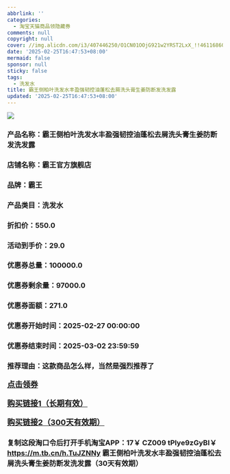 ```yaml
---
abbrlink: ''
categories:
  - 淘宝天猫商品领隐藏券
comments: null
copyright: null
cover: //img.alicdn.com/i3/407446250/O1CN01OOjG921w2YRST2LxX_!!4611686018427380458-0-item_pic.jpg
date: '2025-02-25T16:47:53+08:00'
mermaid: false
sponsor: null
sticky: false
tags:
  - 洗发水
title: 霸王侧柏叶洗发水丰盈强韧控油蓬松去屑洗头膏生姜防断发洗发露
updated: '2025-02-25T16:47:53+08:00'
--- 
```


![](//img.alicdn.com/i3/407446250/O1CN01OOjG921w2YRST2LxX_!!4611686018427380458-0-item_pic.jpg)

### 产品名称：霸王侧柏叶洗发水丰盈强韧控油蓬松去屑洗头膏生姜防断发洗发露
### 店铺名称：霸王官方旗舰店
### 品牌：霸王
### 产品类目：洗发水
### 折扣价：550.0
### 活动到手价：29.0
### 优惠券总量：100000.0
### 优惠券剩余量：97000.0
### 优惠券面额：271.0
### 优惠券开始时间：2025-02-27 00:00:00	
### 优惠券结束时间：2025-03-02 23:59:59	
### 推荐理由：这款商品怎么样，当然是强烈推荐了

<p style="font-size: 18px; font-weight: bold;">
  <a href="https://uland.taobao.com/coupon/edetail?e=6S8esXBQpcqlhHvvyUNXZfh8CuWt5YH5OVuOuRD5gLJMmdsrkidbOWBzzpT26idJQTqzglSxfdnW%2BqHZq3nEU0G7uxReVKFC4H4If%2FGAlxw16%2FItQ3WJ3PO1CaXh7g3qqANwOatIk%2FzyMW3eIAWKRa6LeGhgJY%2B%2F7NjcxRIBfQbVM%2Fe4LpP7Oq9ple94x%2FzC5Vv7yMPPmSJVy973gvuCy8z%2BqQ6G6CH%2Bl9JUUlFRIV%2BKKoz%2FahSTdjW6CW2SaWtRHsHfkY5nVlAaQcAM%2Fbtha3tvNIOYCtgp7YrHd8gxd%2Btdz6evhNDSpohQa0iIMsUrswDhlpaMEawCGruttYDvNg%3D%3D&traceId=21665f9817407225954674899d132c&union_lens=lensId%3AOPT%401740722597%4021676a00_0d7d_1954b26ed75_b13a%4001%40eyJmbG9vcklkIjo3MzM1NH0ie" target="_blank">点击领券</a>
</p>
<p style="font-size: 18px; font-weight: bold;">
  <a href="https://s.click.taobao.com/t?e=m%3D2%26s%3DcP561CH5MI5w4vFB6t2Z2ueEDrYVVa64K7Vc7tFgwiHjf2vlNIV67k2Uw6Vjz9mV0e71iVTN2Rz3ID%2FV1RqsF4wnCJeELi4I%2FIEn%2BS1IjHAB0ghlTd7WlZVm%2FOAUUFw71qrpxiwMoCNxc1AtbZGVS8JKGYCXhcCeuwnkmjIi86SMHuv7RoNv0Q0jFsbsQ7KWj60tslKxFz9sBRl85iOymyKSL22cstlFUQ%2F40hwOlu%2FmhMYO2dh7BOxm00cQ7BsgjCYtYGASbzRUrFwjXfRKMROfYmExpA2104bt%2FCh0HCasr45ZIll29f%2F7lK%2BpGMRNYelCpHUG0Dw%3D" target="_blank">购买链接1（长期有效）</a>
</p>
<p style="font-size: 18px; font-weight: bold;">
  <a href="https://s.click.taobao.com/aCFMRYs" target="_blank">购买链接2（300天有效期）</a>
</p>

### 复制这段淘口令后打开手机淘宝APP：17￥ CZ009 tPlye9zGyBI￥ https://m.tb.cn/h.TuJZNNy  霸王侧柏叶洗发水丰盈强韧控油蓬松去屑洗头膏生姜防断发洗发露（30天有效期）
